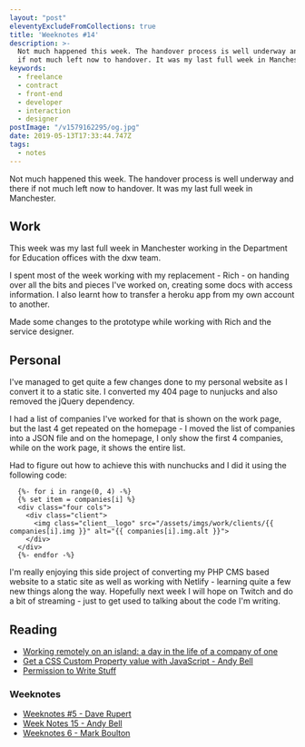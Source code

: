 ```yaml
---
layout: "post"
eleventyExcludeFromCollections: true
title: 'Weeknotes #14'
description: >-
  Not much happened this week. The handover process is well underway and there
  if not much left now to handover. It was my last full week in Manchester.
keywords:
  - freelance
  - contract
  - front-end
  - developer
  - interaction
  - designer
postImage: "/v1579162295/og.jpg"
date: 2019-05-13T17:33:44.747Z
tags:
  - notes
---
```

Not much happened this week. The handover process is well underway and there if not much left now to handover. It was my last full week in Manchester.

## Work
This week was my last full week in Manchester working in the Department for Education offices with the dxw team.

I spent most of the week working with my replacement - Rich - on handing over all the bits and pieces I've worked on, creating some docs with access information. I also learnt how to transfer a heroku app from my own account to another.

Made some changes to the prototype while working with Rich and the service designer.

## Personal
I've managed to get quite a few changes done to my personal website as I convert it to a static site. I converted my 404 page to nunjucks and also removed the jQuery dependency.

I had a list of companies I've worked for that is shown on the work page, but the last 4  get repeated on the homepage - I moved the list of companies into a JSON file and on the homepage, I only show the first 4 companies, while on the work page, it shows the entire list.

Had to figure out how to achieve this with nunchucks and I did it using the following code:

```
  {%- for i in range(0, 4) -%}
  {% set item = companies[i] %}
  <div class="four cols">
    <div class="client">
      <img class="client__logo" src="/assets/imgs/work/clients/{{ companies[i].img }}" alt="{{ companies[i].img.alt }}">
    </div>
  </div>
  {%- endfor -%}
```

I'm really enjoying this side project of converting my PHP CMS based website to a static site as well as working with Netlify - learning quite a few new things along the way. Hopefully next week I will hope on Twitch and do a bit of streaming - just to get used to talking about the code I'm writing.

## Reading
- [
Working remotely on an island: a day in the life of a company of one](https://www.penguin.co.uk/articles/2019/apr/working-remotely-on-an-island-company-of-one-paul-jarvis.html "Working remotely on an island: a day in the life of a company of one")
- [Get a CSS Custom Property value with JavaScript - Andy Bell](https://piccalil.li/tutorial/get-css-custom-property-value-with-javascript/ "Get a CSS Custom Property value with JavaScript - Andy Bell")
- [Permission to Write Stuff](http://brendandawes.com/blog/permission-to-write-anything "Permission to Write Stuff")

### Weeknotes
- [Weeknotes #5 - Dave Rupert](https://daverupert.com/2019/05/weeknotes-5/ "Weeknotes #5")
- [Week Notes 15 - Andy Bell](https://archive.hankchizljaw.com/wrote/week-notes-15/ "Week Notes 15 - Andy Bell")
- [Weeknotes 6 - Mark Boulton](https://markboulton.co.uk/journal/weeknotes-6/ "Weeknotes 6")
